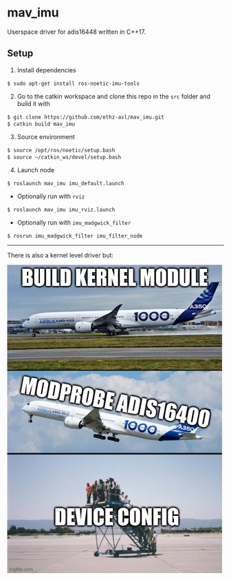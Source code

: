 # mav_imu

Userspace driver for adis16448 written in C++17.

## Setup

1. Install dependencies

```shell
$ sudo apt-get install ros-noetic-imu-tools
```

2. Go to the catkin workspace and clone this repo in the `src` folder and build it with
```shell
$ git clone https://github.com/ethz-asl/mav_imu.git
$ catkin build mav_imu
```
3. Source environment

```shell
$ source /opt/ros/noetic/setup.bash
$ source ~/catkin_ws/devel/setup.bash
```

4. Launch node
```shell
$ roslaunch mav_imu imu_default.launch
```

- Optionally run with `rviz`

```shell
$ roslaunch mav_imu imu_rviz.launch
```

- Optionally run with `imu_madgwick_filter`

```shell
$ rosrun imu_madgwick_filter imu_filter_node
```

***

There is also a kernel level driver but:

![](docs/adis16400.png)
